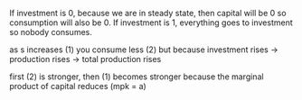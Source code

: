 If investment is 0, because we are in steady state, then capital will be 0 so consumption will also be 0.
If investment is 1, everything goes to investment so nobody consumes.

as s increases
(1) you consume less
(2) but because investment rises -> production rises -> total production rises

first (2) is stronger, then (1) becomes stronger because the marginal product of capital reduces (mpk = a)


